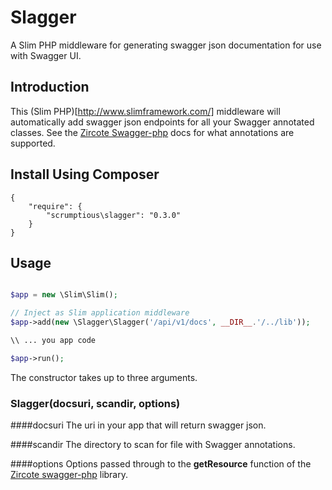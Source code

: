 Slagger
============

A Slim PHP middleware for generating swagger json documentation for use with Swagger UI.

## Introduction
This (Slim PHP)[http://www.slimframework.com/] middleware will automatically add swagger json endpoints
for all your Swagger annotated classes. See the [Zircote Swagger-php](http://zircote.com/swagger-php/)
docs for what annotations are supported.

## Install Using Composer
```
{
    "require": {
        "scrumptious\slagger": "0.3.0"
    }
}
```

## Usage
```php

$app = new \Slim\Slim();

// Inject as Slim application middleware
$app->add(new \Slagger\Slagger('/api/v1/docs', __DIR__.'/../lib'));

\\ ... you app code

$app->run();
```

The constructor takes up to three arguments. 

### Slagger(docsuri, scandir, options)

####docsuri
The uri in your app that will return swagger json.

####scandir
The directory to scan for file with Swagger annotations. 

####options
Options passed through to the **getResource** function of the [Zircote swagger-php](https://github.com/zircote/Swagger-php) library.